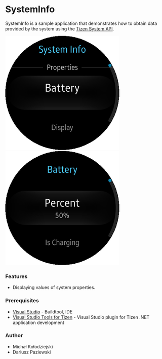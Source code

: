 ﻿# SystemInfo
SystemInfo is a sample application that demonstrates how to obtain data provided by the system using the [Tizen System API](https://developer.tizen.org/dev-guide/csapi/api/Tizen.System.html).

![PropertiesPage](./Screenshots/properties_page.png)
![BatteryPage](./Screenshots/battery_page.png)

### Features
* Displaying values of system properties.

### Prerequisites
* [Visual Studio](https://www.visualstudio.com/) - Buildtool, IDE
* [Visual Studio Tools for Tizen](https://developer.tizen.org/development/tizen-.net-preview/visual-studio-tools-tizen) - Visual Studio plugin for Tizen .NET application development

### Author
* Michał Kołodziejski
* Dariusz Paziewski